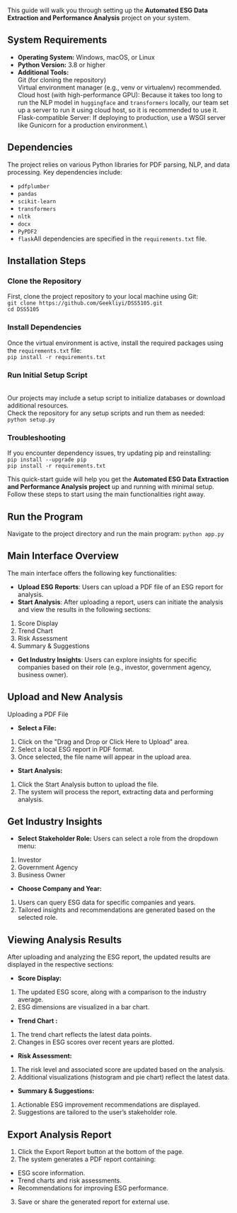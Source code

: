 This guide will walk you through setting up the **Automated ESG Data Extraction and Performance Analysis** project on your system.
## System Requirements
* **Operating System:** Windows, macOS, or Linux
* **Python Version:** 3.8 or higher
* **Additional Tools:**\
Git (for cloning the repository)\
Virtual environment manager (e.g., venv or virtualenv) recommended.\
Cloud host (with high-performance GPU): Because it takes too long to run the NLP model in `huggingface` and `transformers` locally, our team set up a server to run it using cloud host, so it is recommended to use it.\
Flask-compatible Server: If deploying to production, use a WSGI server like Gunicorn for a production environment.\

## Dependencies
The project relies on various Python libraries for PDF parsing, NLP, and data processing. Key dependencies include:
* `pdfplumber`
* `pandas`
* `scikit-learn`
* `transformers`
* `nltk`
* `docx`
* `PyPDF2`
* `flask`All dependencies are specified in the `requirements.txt` file. 

## Installation Steps
### Clone the Repository
First, clone the project repository to your local machine using Git:\
`git clone https://github.com/Geekliyi/DSS5105.git`\
`cd DSS5105`

### Install Dependencies
Once the virtual environment is active, install the required packages using the `requirements.txt` file:\
`pip install -r requirements.txt`

### Run Initial Setup Script
\
Our projects may include a setup script to initialize databases or download additional resources.\
Check the repository for any setup scripts and run them as needed:\
`python setup.py`

### Troubleshooting
If you encounter dependency issues, try updating pip and reinstalling:\
`pip install --upgrade pip`\
`pip install -r requirements.txt`

This quick-start guide will help you get the **Automated ESG Data Extraction and Performance Analysis project** up and running with minimal setup. Follow these steps to start using the main functionalities right away.
## Run the Program
Navigate to the project directory and run the main program:
`python app.py`

## Main Interface Overview
The main interface offers the following key functionalities:

* **Upload ESG Reports**: Users can upload a PDF file of an ESG report for analysis.
* **Start Analysis**: After uploading a report, users can initiate the analysis and view the results in the following sections:
1. Score Display
2. Trend Chart
3. Risk Assessment
4. Summary & Suggestions
* **Get Industry Insights**: Users can explore insights for specific companies based on their role (e.g., investor, government agency, business owner).

## Upload and New Analysis
Uploading a PDF File
* **Select a File:**
1. Click on the "Drag and Drop or Click Here to Upload" area.
2. Select a local ESG report in PDF format.
3. Once selected, the file name will appear in the upload area.
* **Start Analysis:**
1. Click the Start Analysis button to upload the file.
2. The system will process the report, extracting data and performing analysis.

## Get Industry Insights
* **Select Stakeholder Role:**
Users can select a role from the dropdown menu:
1. Investor
2. Government Agency
3. Business Owner
* **Choose Company and Year:**
1. Users can query ESG data for specific companies and years.
2. Tailored insights and recommendations are generated based on the selected role.

## Viewing Analysis Results
After uploading and analyzing the ESG report, the updated results are displayed in the respective sections:

* **Score Display:**
1.  The updated ESG score, along with a comparison to the industry average.
2.  ESG dimensions are visualized in a bar chart.
* **Trend Chart :**
1. The trend chart reflects the latest data points.
2. Changes in ESG scores over recent years are plotted.
* **Risk Assessment:**
1. The risk level and associated score are updated based on the analysis.
2. Additional visualizations (histogram and pie chart) reflect the latest data.
* **Summary & Suggestions:**
1. Actionable ESG improvement recommendations are displayed.
2. Suggestions are tailored to the user’s stakeholder role.
## Export Analysis Report
1. Click the Export Report button at the bottom of the page.
2. The system generates a PDF report containing:
* ESG score information.
* Trend charts and risk assessments.
* Recommendations for improving ESG performance.
3. Save or share the generated report for external use.
